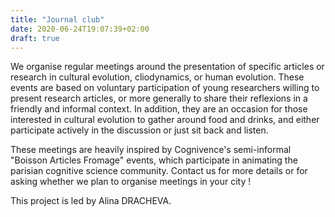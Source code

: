 ```yaml
---
title: "Journal club"
date: 2020-06-24T19:07:39+02:00
draft: true
---
```


We organise regular meetings around the presentation of specific articles or research in cultural evolution, cliodynamics, or human evolution. These events are based on voluntary participation of young researchers willing to present research articles, or more generally to share their reflexions in a friendly and informal context. In addition, they are an occasion for those interested in cultural evolution to gather around food and drinks, and either participate actively in the discussion or just sit back and listen.

These meetings are heavily inspired by Cognivence's semi-informal "Boisson Articles Fromage" events, which participate in animating the parisian cognitive science community. Contact us for more details or for asking whether we plan to organise meetings in your city !

This project is led by Alina DRACHEVA.
